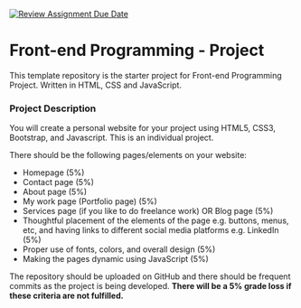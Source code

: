 [![Review Assignment Due Date](https://classroom.github.com/assets/deadline-readme-button-22041afd0340ce965d47ae6ef1cefeee28c7c493a6346c4f15d667ab976d596c.svg)](https://classroom.github.com/a/ZCGsBNUK)
# Front-end Programming - Project

This template repository is the starter project for Front-end Programming Project. Written in HTML, CSS and JavaScript.

### Project Description

You will create a personal website for your project using HTML5, CSS3, Bootstrap, and Javascript. This is an individual project.

There should be the following pages/elements on your website:

- Homepage (5%)
- Contact page (5%)
- About page (5%)
- My work page (Portfolio page) (5%)
- Services page (if you like to do freelance work) OR Blog page (5%)
- Thoughtful placement of the elements of the page e.g. buttons, menus, etc, and having links to different social media platforms e.g. LinkedIn (5%)
- Proper use of fonts, colors, and overall design (5%)
- Making the pages dynamic using JavaScript (5%)

The repository should be uploaded on GitHub and there should be frequent commits as the project is being developed. **There will be a 5% grade loss if these criteria are not fulfilled.**
